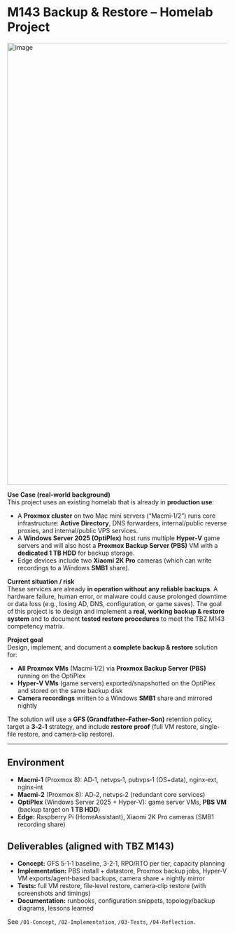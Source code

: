 # M143 Backup & Restore – Homelab Project

<img width="991" height="1008" alt="image" src="https://github.com/user-attachments/assets/79feadd1-96b4-48ce-beda-e2848448b386" />

**Use Case (real-world background)**  
This project uses an existing homelab that is already in **production use**:
- A **Proxmox cluster** on two Mac mini servers (“Macmi‑1/2”) runs core infrastructure: **Active Directory**, DNS forwarders, internal/public reverse proxies, and internal/public VPS services.
- A **Windows Server 2025 (OptiPlex)** host runs multiple **Hyper‑V** game servers and will also host a **Proxmox Backup Server (PBS)** VM with a **dedicated 1 TB HDD** for backup storage.
- Edge devices include two **Xiaomi 2K Pro** cameras (which can write recordings to a Windows **SMB1** share).

**Current situation / risk**  
These services are already **in operation without any reliable backups**. A hardware failure, human error, or malware could cause prolonged downtime or data loss (e.g., losing AD, DNS, configuration, or game saves). The goal of this project is to design and implement a **real, working backup & restore system** and to document **tested restore procedures** to meet the TBZ M143 competency matrix.

**Project goal**  
Design, implement, and document a **complete backup & restore** solution for:
- **All Proxmox VMs** (Macmi‑1/2) via **Proxmox Backup Server (PBS)** running on the OptiPlex
- **Hyper‑V VMs** (game servers) exported/snapshotted on the OptiPlex and stored on the same backup disk
- **Camera recordings** written to a Windows **SMB1** share and mirrored nightly

The solution will use a **GFS (Grandfather–Father–Son)** retention policy, target a **3‑2‑1** strategy, and include **restore proof** (full VM restore, single-file restore, and camera‑clip restore).

---

## Environment
- **Macmi‑1** (Proxmox 8): AD‑1, netvps‑1, pubvps‑1 (OS+data), nginx‑ext, nginx‑int  
- **Macmi‑2** (Proxmox 8): AD‑2, netvps‑2 (redundant core services)  
- **OptiPlex** (Windows Server 2025 + Hyper‑V): game server VMs, **PBS VM** (backup target on **1 TB HDD**)  
- **Edge:** Raspberry Pi (HomeAssistant), Xiaomi 2K Pro cameras (SMB1 recording share)

## Deliverables (aligned with TBZ M143)
- **Concept:** GFS 5‑1‑1 baseline, 3‑2‑1, RPO/RTO per tier, capacity planning
- **Implementation:** PBS install + datastore, Proxmox backup jobs, Hyper‑V VM exports/agent‑based backups, camera share + nightly mirror
- **Tests:** full VM restore, file‑level restore, camera‑clip restore (with screenshots and timings)
- **Documentation:** runbooks, configuration snippets, topology/backup diagrams, lessons learned

See `/01-Concept`, `/02-Implementation`, `/03-Tests`, `/04-Reflection`.
